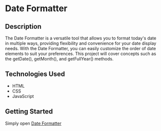 # Date Formatter

## Description
The Date Formatter is a versatile tool that allows you to format today's date in multiple ways, providing flexibility and convenience for your date display needs. With the Date Formatter, you can easily customize the order of date elements to suit your preferences. This project will cover concepts such as the getDate(), getMonth(), and getFullYear() methods.

## Technologies Used
- HTML
- CSS
- JavaScript

## Getting Started
Simply open [Date Formatter](https://samuelcardenasg23.github.io/date-formatter/)
